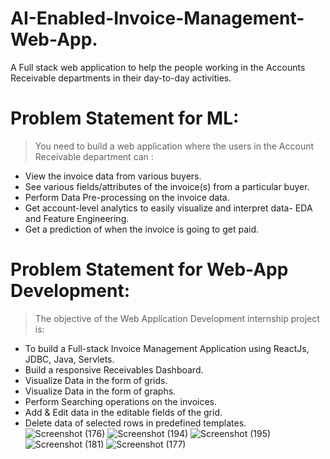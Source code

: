 # AI-Enabled-Invoice-Management-Web-App.
A Full stack web application to help the people working in the Accounts Receivable departments in their day-to-day activities.

# Problem Statement for ML:
> You need to build a web application where the users in the Account Receivable department can :
- View the invoice data from various buyers.
- See various fields/attributes of the invoice(s) from a particular buyer. 
- Perform Data Pre-processing on the invoice data.
- Get account-level analytics to easily visualize and interpret data- EDA and Feature Engineering.
- Get a prediction of when the invoice is going to get paid.

# Problem Statement for Web-App Development:
> The objective of the Web Application Development internship project is:
- To build a Full-stack Invoice Management Application using ReactJs, JDBC, Java, Servlets.
- Build a responsive Receivables Dashboard.
- Visualize Data in the form of grids.
- Visualize Data in the form of graphs.
- Perform Searching operations on the invoices.
- Add & Edit data in the editable fields of the grid.
- Delete data of selected rows in predefined templates.
![Screenshot (176)](https://user-images.githubusercontent.com/62071424/167305308-d2ab9043-75df-4e5c-9dc1-e7a4009f7b45.png)
![Screenshot (194)](https://user-images.githubusercontent.com/62071424/167305347-6e938aef-02ac-4d90-8e67-4c8fe0285669.png)
![Screenshot (195)](https://user-images.githubusercontent.com/62071424/167305349-9cfb8fd7-e13a-4b3e-9fbc-61d8c217226a.png)
![Screenshot (181)](https://user-images.githubusercontent.com/62071424/167305352-11a93965-4060-4a99-824d-9354b7bf5f11.png)
![Screenshot (177)](https://user-images.githubusercontent.com/62071424/167305407-89dd17c3-a702-455a-a0e0-976a7213ca2b.png)
